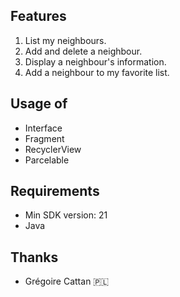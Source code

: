 ## Features
 1. List my neighbours.
 2. Add and delete a neighbour.
 4. Display a neighbour's information.
 5. Add a neighbour to my favorite list.
 
 ## Usage of
 * Interface
 * Fragment
 * RecyclerView
 * Parcelable

## Requirements
* Min SDK version: 21 
* Java

## Thanks
* Grégoire Cattan 🇵🇱

